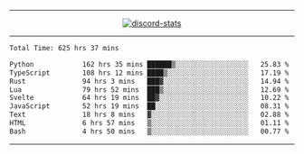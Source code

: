 <a href="https://www.github.com/ripavoid" target="_blank" rel="noreferrer">

-------

<div align='center'>
    <a href='https://discordapp.com/users/825178146797518881'>
        <img align='center' alt='discord-stats' src='https://api.discord-status.me/825178146797518881?nitro&boost=4&gradient=%231e0b1a%2C%23000000%2C%23000000%2C%23160316'></img>
    </a>
</div>

-------

<!--START_SECTION:waka-->

```txt
Total Time: 625 hrs 37 mins

Python            162 hrs 35 mins ██████▒░░░░░░░░░░░░░░░░░░   25.83 %
TypeScript        108 hrs 12 mins ████▒░░░░░░░░░░░░░░░░░░░░   17.19 %
Rust              94 hrs 3 mins   ███▓░░░░░░░░░░░░░░░░░░░░░   14.94 %
Lua               79 hrs 52 mins  ███▒░░░░░░░░░░░░░░░░░░░░░   12.69 %
Svelte            64 hrs 19 mins  ██▓░░░░░░░░░░░░░░░░░░░░░░   10.22 %
JavaScript        52 hrs 19 mins  ██░░░░░░░░░░░░░░░░░░░░░░░   08.31 %
Text              18 hrs 8 mins   ▓░░░░░░░░░░░░░░░░░░░░░░░░   02.88 %
HTML              6 hrs 57 mins   ▒░░░░░░░░░░░░░░░░░░░░░░░░   01.11 %
Bash              4 hrs 50 mins   ▒░░░░░░░░░░░░░░░░░░░░░░░░   00.77 %
```

<!--END_SECTION:waka-->

-------
